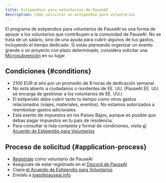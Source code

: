 ```yaml
---
title: Estipendios para voluntarios de PauseAI
description: Cómo solicitar un estipendio para voluntarios
---
```


El programa de estipendios para voluntarios de PauseAI es una forma de apoyar a los voluntarios que contribuyen a la comunidad de PauseAI.
No se trata de un salario, sino de una ayuda para cubrir algunos de tus gastos, incluyendo el tiempo dedicado.
Si estás planeando organizar un evento grande o un proyecto con plazo determinado, considera solicitar una [Microsubvención](/microgrants) en su lugar.

## Condiciones {#conditions}

- 2100 EUR al año por un promedio de 8 horas de dedicación semanal.
- No está abierto a ciudadanos o residentes de EE. UU. (PauseAI EE. UU. se encarga de gestionar a los voluntarios de EE. UU.)
- El estipendio debe cubrir tanto tu tiempo como otros gastos relacionados (viajes, materiales, eventos). No estamos autorizados a reembolsar gastos adicionales.
- Está exento de impuestos en los Países Bajos, aunque es posible que debas pagar impuestos en tu país de residencia.
- Para consultar la lista completa y formal de condiciones, visita [el Acuerdo de Estipendio para Voluntarios](https://docs.google.com/document/d/1HHgKsEj1fEpMEcYZXnZQ41tuXMLvwcbXqgrX1f2JxZc/edit)

## Proceso de solicitud {#application-process}

- [Regístrate](/join) como voluntario de PauseAI
- Asegúrate de estar registrado en el [Discord de PauseAI](https://discord.gg/X9TYc3vs7j)
- Copia [el Acuerdo de Estipendio para Voluntarios](https://docs.google.com/document/d/1HHgKsEj1fEpMEcYZXnZQ41tuXMLvwcbXqgrX1f2JxZc/edit)
- Envíalo a [joep@pauseai.info](mailto:joep@pauseai.info)
